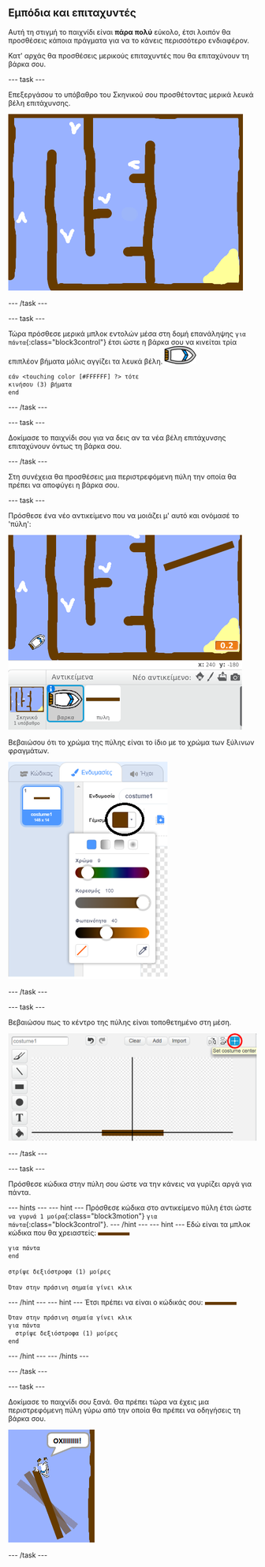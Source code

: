 ## Εμπόδια και επιταχυντές

Αυτή τη στιγμή το παιχνίδι είναι **πάρα πολύ** εύκολο, έτσι λοιπόν θα προσθέσεις κάποια πράγματα για να το κάνεις περισσότερο ενδιαφέρον.

Κατ' αρχάς θα προσθέσεις μερικούς επιταχυντές που θα επιταχύνουν τη βάρκα σου.

\--- task \---

Επεξεργάσου το υπόβαθρο του Σκηνικού σου προσθέτοντας μερικά λευκά βέλη επιτάχυνσης.

![screenshot](images/boat-boost.png)

\--- /task \---

\--- task \---

Τώρα πρόσθεσε μερικά μπλοκ εντολών μέσα στη δομή επανάληψης `για πάντα`{:class="block3control"} έτσι ώστε η βάρκα σου να κινείται τρία επιπλέον βήματα μόλις αγγίζει τα λευκά βέλη. ![αντικείμενο βάρκα](images/boat_resize.png)

```blocks3
εάν <touching color [#FFFFFF] ?> τότε
κινήσου (3) βήματα
end
```

\--- /task \---

\--- task \---

Δοκίμασε το παιχνίδι σου για να δεις αν τα νέα βέλη επιτάχυνσης επιταχύνουν όντως τη βάρκα σου.

\--- /task \---

Στη συνέχεια θα προσθέσεις μια περιστρεφόμενη πύλη την οποία θα πρέπει να αποφύγει η βάρκα σου.

\--- task \---

Πρόσθεσε ένα νέο αντικείμενο που να μοιάζει μ' αυτό και ονόμασέ το 'πύλη':

![screenshot](images/boat-gate.png)

Βεβαιώσου ότι το χρώμα της πύλης είναι το ίδιο με το χρώμα των ξύλινων φραγμάτων.

![στιγμιότυπο οθόνης](images/brown-hsv.png)

\--- /task \---

\--- task \---

Βεβαιώσου πως το κέντρο της πύλης είναι τοποθετημένο στη μέση.

![στιγμιότυπο οθόνης](images/boat-center.png)

\--- /task \---

\--- task \---

Πρόσθεσε κώδικα στην πύλη σου ώστε να την κάνεις να γυρίζει αργά για πάντα.

\--- hints \--- \--- hint \--- Πρόσθεσε κώδικα στο αντικείμενο πύλη έτσι ώστε `να γυρνά 1 μοίρα`{:class="block3motion"} `για πάντα`{:class="block3control"}. \--- /hint \--- \--- hint \--- Εδώ είναι τα μπλοκ κώδικα που θα χρειαστείς: ![πύλη](images/gate.png)

```blocks3
για πάντα
end

στρίψε δεξιόστροφα (1) μοίρες

Όταν στην πράσινη σημαία γίνει κλικ
```

\--- /hint \--- \--- hint \--- Έτσι πρέπει να είναι ο κώδικάς σου: ![πύλη](images/gate.png)

```blocks3
Όταν στην πράσινη σημαία γίνει κλικ
για πάντα 
  στρίψε δεξιόστροφα (1) μοίρες
end
```

\--- /hint \--- \--- /hints \---

\--- /task \---

\--- task \---

Δοκίμασε το παιχνίδι σου ξανά. Θα πρέπει τώρα να έχεις μια περιστρεφόμενη πύλη γύρω από την οποία θα πρέπει να οδηγήσεις τη βάρκα σου.

![στιγμιότυπο οθόνης](images/boat-gate-test.png)

\--- /task \---